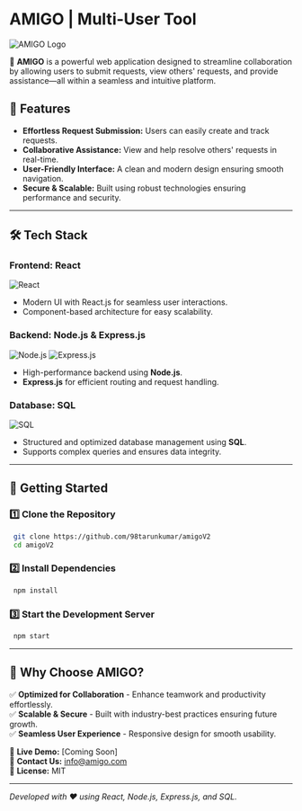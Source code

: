 # AMIGO | Multi-User Tool

![AMIGO Logo](https://via.placeholder.com/600x200?text=AMIGO+Logo)

🚀 **AMIGO** is a powerful web application designed to streamline collaboration by allowing users to submit requests, view others' requests, and provide assistance—all within a seamless and intuitive platform.

## 🌟 Features
- **Effortless Request Submission:** Users can easily create and track requests.
- **Collaborative Assistance:** View and help resolve others' requests in real-time.
- **User-Friendly Interface:** A clean and modern design ensuring smooth navigation.
- **Secure & Scalable:** Built using robust technologies ensuring performance and security.

---

## 🛠️ Tech Stack

### Frontend: **React**
![React](https://upload.wikimedia.org/wikipedia/commons/a/a7/React-icon.svg)
- Modern UI with React.js for seamless user interactions.
- Component-based architecture for easy scalability.

### Backend: **Node.js & Express.js**
![Node.js](https://upload.wikimedia.org/wikipedia/commons/d/d9/Node.js_logo.svg)
![Express.js](https://upload.wikimedia.org/wikipedia/commons/6/64/Expressjs.png)
- High-performance backend using **Node.js**.
- **Express.js** for efficient routing and request handling.

### Database: **SQL**
![SQL](https://upload.wikimedia.org/wikipedia/commons/8/87/Sql_data_base_with_logo.png)
- Structured and optimized database management using **SQL**.
- Supports complex queries and ensures data integrity.

---

## 🚀 Getting Started

### 1️⃣ Clone the Repository
```bash
 git clone https://github.com/98tarunkumar/amigoV2
 cd amigoV2
```

### 2️⃣ Install Dependencies
```bash
 npm install
```

### 3️⃣ Start the Development Server
```bash
 npm start
```

---

## 🎯 Why Choose AMIGO?
✅ **Optimized for Collaboration** - Enhance teamwork and productivity effortlessly.  
✅ **Scalable & Secure** - Built with industry-best practices ensuring future growth.  
✅ **Seamless User Experience** - Responsive design for smooth usability.  

📌 **Live Demo:** [Coming Soon]  
📩 **Contact Us:** [info@amigo.com](mailto:info@amigo.com)  
📜 **License:** MIT

---

_Developed with ❤️ using React, Node.js, Express.js, and SQL._
